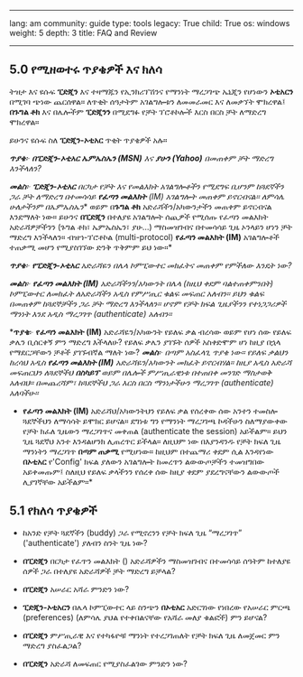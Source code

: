 

---

lang: am
community: guide
type: tools
legacy: True
child: True
os: windows
weight: 5
depth: 3
title: FAQ and Review

---

<a name="6.0"></a>
## 5.0 የሚዘወተሩ ጥያቄዎች እና ክለሳ ##

ትዝታ እና ዩሱፍ **ፒድጂን** እና ተዛማጁን የኢንክሪፕሽንና የማንነት ማረጋገጭ ኤኒጂን የሆነውን **ኦቲአርን** በሚገባ ጭነው ጨርሰዋል። ለጥቂት ሰዓታትም አገልግሎቱን ለመመራመር እና ለመቃኘት ሞክረዋል፤ **በጉግል ቶክ** እና በሌሎችም **ፒድጂንን** በሚደግፉ የቻት ፕሮቶኮሎች እርስ በርስ ቻት ለማድረግ ሞክረዋል። 

ይሁንና ዩሱፍ ስለ **ፒድጂን-ኦቲአር** ጥቂት ጥያቄዎች አሉ።

<div class="background" markdown="1">

***ጥያቄ**፦ **በፒድጂን-ኦቲአር** **ኤምኤስኤን (MSN)** *እና* **ያሁን (Yahoo)** በመጠቀም ቻት ማድረግ እንችላለን?*   

***መልስ**፦ **ፒድጂን-ኦቲአር** በርካታ የቻት እና የመልእክት አገልግሎቶችን የሚደግፍ ቢሆንም ከጓደኛችን ጋራ ቻት ለማድረግ በተመሳሳይ **የፈጣን መልእክት** (IM) አገልግሎት መጠቀም ይኖርብናል። ለምሳሌ ሁለታችንም በ**ኤምኤስኤን** ወይም በ**ጉግል ቶክ** አድራሻችን/አካውንታችን መጠቀም ይኖርብናል እንደማለት ነው። ይሁንና **በፒድጂን** በተለያዩ አገልግሎት ሰጪዎች የሚሰጡ የፈጣን መልእክት አድራሻዎቻችንን (ጉግል ቶክ፣ ኤምኤስኤን፣ ያሁ…) ማስመዝገብና በተመሳሳይ ጊዜ ኦንላይን ሆነን ቻት ማድረግ እንችላለን። ብዝኀ-ፕሮቶኮል (multi-protocol) **የፈጣን መልእክት (IM)** አገልግሎቶች ተጠቃሚ መሆን የሚያስገኘው ድንቅ ጥቅምም ይህ ነው።* 

***ጥያቄ**፦ **የፒድጂን-ኦቲአር** አድራሻዬን በሌላ ኮምፒውተር መክፈትና መጠቀም የምችለው እንዴት ነው?*
 
***መልስ**፦ **የፈጣን መልእክት (IM)** አድራሻችንን/አካውንት በሌላ (ከዚህ ቀደም ባልተጠቀምንበት) ኮምፒውተር ለመክፈት ለአድራሻችን አዲስ የምሥጢር ቁልፍ መፍጠር አለብን። ይህን ቁልፍ በመጠቀም ከጓደኞቻችን ጋራ ቻት ማድረግ እንችላለን። ሆኖም የቻት ክፍል ጊዜያችንን የተነጋጋሪዎች ማንነት እንደ አዲስ ማረጋገጥ (authenticate) አለብን።*

***ጥያቄ**፦ **የፈጣን መልእክት (IM)** አድራሻዬን/አካውንት የይለፍ ቃል ብረሳው ወይም የሆነ ሰው የይለፍ ቃሌን ቢሰርቀኝ ምን ማድረግ እችላለሁ? የይለፍ ቃሌን ያገኙት ሰዎች አስቀድሞም ሆነ ከዚያ በኋላ የማደርጋቸውን ቻቶች ያገኙብኛል ማለት ነው? 
***መልስ**፦ በጣም አስፈላጊ ጥያቄ ነው። የይለፍ ቃልህን ከረሳህ አዲስ **የፈጣን መልእክት (IM)** አድራሻዬን/አካውንት መክፈት ይኖርብሃል። ከዚያ አዲስ አድራሻ መፍጠርህን ለጓደኞችህ **በስካይፕ** ወይም በሌሎች ምሥጢራዊነቱ በተጠበቀ መንገድ ማስታወቅ አለብህ። በመጨረሻም፣ ከጓደኞችህ ጋራ እርስ በርስ ማንነታችሁን ማረጋገጥ (authenticate) አለባችሁ።*

* **የፈጣን መልእክት (IM)** አድራሻህ/አካውንትህን የይለፍ ቃል የሰረቀው ሰው አንተን ተመስሎ ጓደኞችህን ለማሳሳት ይሞክር ይሆናል። ደግነቱ ግን የማንነት ማረጋገጫ ኮዳችሁን ስለማያውቀው የቻት ክፈለ ጊዜውን ማረጋገጥና መቀጠል (authenticate the session) አይችልም። ይህን ጊዜ ጓደኛህ አንተ እንዳልሆንክ ሊጠረጥር ይችላል። ለዚህም ነው በእያንዳንዱ የቻት ክፍለ ጊዜ ማንነትን ማረጋገጥ **በጣም ጠቃሚ** የሚሆነው። ከዚህም በተጨማሪ ቀደም ሲል እንዳየነው **በኦቲአር** የ'Config' ክፍል  ያለውን አገልግሎት ከመረጥን ልውውጦቻችን ተመዝግበው አይቀመጡም፤ ስለዚህ የይለፍ ቃላችንን የሰረቀ ሰው ከዚያ ቀደም ያደረግናቸውን ልውውጦች ሊያገኛቸው አይችልም።*


</div>

<a name="5.1"></a>
## 5.1 የክለሳ ጥያቄዎች ##

- ከአንድ የቻት ጓደኛችን (buddy) ጋራ የሚኖረንን የቻት ክፍለ ጊዜ “ማረጋገጥ” ('authenticate') ያለብን ስንት ጊዜ ነው?

- **በፒድጂን** በርካታ የፈጥን መልእክት () አድራሻዎችን ማስመዝገብና በተመሳሳይ ሰዓትም ከተለያዩ ሰዎች ጋራ በተለያዩ አድራሻዎች ቻት ማድረግ ይቻላል?

- **በፒድጂን** አሠራር  አሻራ ምንድን ነው? 

- **ፒድጂን-ኦቲአርን** በሌላ ኮምፒውተር ላይ ስንጭን  **በኦቲአር** አድርገነው የነበረው የአሠራር ምርጫ (preferences) (ለምሳሌ ያህል የተቀበልናቸው የአሻራ መለያ ቁልፎች) ምን ይሆናል?

- **በፒድጂን** ምሥጢራዊ እና የተካፋዮቹ ማንነት የተረጋገጠለት የቻት ክፍለ ጊዜ ለመጀመር ምን ማድረግ ያስፈልጋል?

- **በፒድጂን** አድራሻ ለመፍጠር የሚያስፈልገው ምንድን ነው? 

